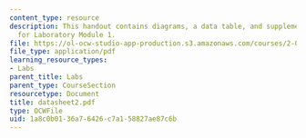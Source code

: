 ```yaml
---
content_type: resource
description: This handout contains diagrams, a data table, and supplementary notes
  for Laboratory Module 1.
file: https://ol-ocw-studio-app-production.s3.amazonaws.com/courses/2-002-mechanics-and-materials-ii-spring-2004/1a8c0b0136a76426c7a158827ae87c6b_datasheet2.pdf
file_type: application/pdf
learning_resource_types:
- Labs
parent_title: Labs
parent_type: CourseSection
resourcetype: Document
title: datasheet2.pdf
type: OCWFile
uid: 1a8c0b01-36a7-6426-c7a1-58827ae87c6b
---
```

